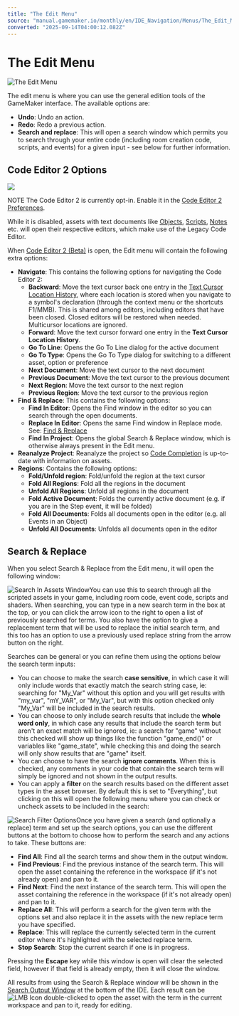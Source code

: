 ```yaml
---
title: "The Edit Menu"
source: "manual.gamemaker.io/monthly/en/IDE_Navigation/Menus/The_Edit_Menu.htm"
converted: "2025-09-14T04:00:12.082Z"
---
```


# The Edit Menu

![The Edit Menu](../../assets/Images/IDE_Input/Edit_Menu.png)

The edit menu is where you can use the general edition tools of the GameMaker interface. The available options are:

-   **Undo**: Undo an action.
-   **Redo**: Redo a previous action.
-   **Search and replace**: This will open a search window which permits you to search through your entire code (including room creation code, scripts, and events) for a given input - see below for further information.

## Code Editor 2 Options

![](../../assets/Images/IDE_Input/Edit_Menu_CE.png)

NOTE The Code Editor 2 is currently opt-in. Enable it in the [Code Editor 2 Preferences](../../Setting_Up_And_Version_Information/IDE_Preferences/Text_Editor_2_Preferences.md).

While it is disabled, assets with text documents like [Objects](../../The_Asset_Editors/Objects.md), [Scripts](../../The_Asset_Editors/Scripts.md), [Notes](../../The_Asset_Editors/Notes.md) etc. will open their respective editors, which make use of the Legacy Code Editor.

When [Code Editor 2 (Beta)](../../The_Asset_Editors/The_Text_Editor.md) is open, the Edit menu will contain the following extra options:

-   **Navigate**: This contains the following options for navigating the Code Editor 2:
    -   **Backward**: Move the text cursor back one entry in the [Text Cursor Location History](../../The_Asset_Editors/Code_Editor_Properties/Editing_Text.htm#h4), where each location is stored when you navigate to a symbol's declaration (through the context menu or the shortcuts F1/MMB). This is shared among editors, including editors that have been closed. Closed editors will be restored when needed. Multicursor locations are ignored.
    -   **Forward**: Move the text cursor forward one entry in the **Text Cursor Location History**.
    -   **Go To Line**: Opens the Go To Line dialog for the active document
    -   **Go To Type**: Opens the Go To Type dialog for switching to a different asset, option or preference
    -   **Next Document**: Move the text cursor to the next document
    -   **Previous Document**: Move the text cursor to the previous document
    -   **Next Region**: Move the text cursor to the next region
    -   **Previous Region**: Move the text cursor to the previous region
-   **Find & Replace**: This contains the following options:
    -   **Find In Editor**: Opens the Find window in the editor so you can search through the open documents.
    -   **Replace In Editor**: Opens the same Find window in Replace mode. See: [Find & Replace](../../The_Asset_Editors/Code_Editor_Properties/Editing_Text.htm#h2)
    -   **Find In Project**: Opens the global Search & Replace window, which is otherwise always present in the Edit menu.
-   **Reanalyze Project**: Reanalyze the project so [Code Completion](../../The_Asset_Editors/Code_Editor_Properties/Feather_Features.md) is up-to-date with information on assets.
-   **Regions**: Contains the following options:
    -   **Fold/Unfold region**: Fold/unfold the region at the text cursor
    -   **Fold All Regions**: Fold all the regions in the document
    -   **Unfold All Regions**: Unfold all regions in the document
    -   **Fold Active Document**: Folds the currently active document (e.g. if you are in the Step event, it will be folded)
    -   **Fold All Documents**: Folds all documents open in the editor (e.g. all Events in an Object)
    -   **Unfold All Documents**: Unfolds all documents open in the editor

## Search & Replace

When you select Search & Replace from the Edit menu, it will open the following window:

![Search In Assets Window](../../assets/Images/IDE_Input/Search_Menu.png)You can use this to search through all the scripted assets in your game, including room code, event code, scripts and shaders. When searching, you can type in a new search term in the box at the top, or you can click the arrow icon to the right to open a list of previously searched for terms. You also have the option to give a replacement term that will be used to replace the initial search term, and this too has an option to use a previously used replace string from the arrow button on the right.

Searches can be general or you can refine them using the options below the search term inputs:

-   You can choose to make the search **case sensitive**, in which case it will only include words that exactly match the search string case, ie: searching for "My\_Var" without this option and you will get results with "my\_var", "mY\_VAR", or "My\_Var", but with this option checked only "My\_Var" will be included in the search results.
-   You can choose to only include search results that include the **whole word only**, in which case any results that include the search term but aren't an exact match will be ignored, ie: a search for "game" without this checked will show up things like the function "game\_end()" or variables like "game\_state", while checking this and doing the search will only show results that are "game" itself.
-   You can choose to have the search **ignore comments**. When this is checked, any comments in your code that contain the search term will simply be ignored and not shown in the output results.
-   You can apply a **filter** on the search results based on the different asset types in the asset browser. By default this is set to "Everything", but clicking on this will open the following menu where you can check or uncheck assets to be included in the search:

![Search Filter Options](../../assets/Images/IDE_Input/Search_Menu_Filter.png)Once you have given a search (and optionally a replace) term and set up the search options, you can use the different buttons at the bottom to choose how to perform the search and any actions to take. These buttons are:

-   **Find All**: Find all the search terms and show them in the output window.
-   **Find Previous**: Find the previous instance of the search term. This will open the asset containing the reference in the workspace (if it's not already open) and pan to it.
-   **Find Next**: Find the next instance of the search term. This will open the asset containing the reference in the workspace (if it's not already open) and pan to it.
-   **Replace All**: This will perform a search for the given term with the options set and also replace it in the assets with the new replace term you have specified.
-   **Replace**: This will replace the currently selected term in the current editor where it's highlighted with the selected replace term.
-   **Stop Search**: Stop the current search if one is in progress.

Pressing the **Escape** key while this window is open will clear the selected field, however if that field is already empty, then it will close the window.

All results from using the Search & Replace window will be shown in the [Search Output Window](../../Introduction/The_Output_Window.md) at the bottom of the IDE. Each result can be ![LMB Icon](../../assets/Images/Icons/Icon_LMB.png) double-clicked to open the asset with the term in the current workspace and pan to it, ready for editing.